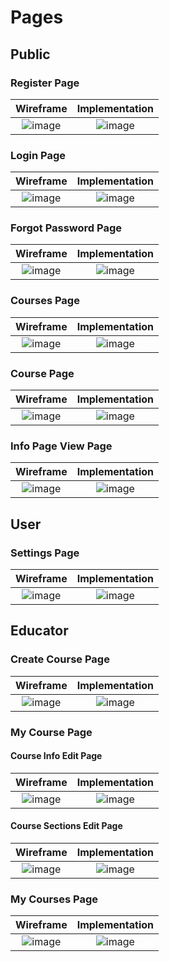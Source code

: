 # Pages
## Public
### Register Page
Wireframe                  |  Implementation
:-------------------------:|:-------------------------:
![image](https://github.com/Nadegamra/online-learning-platform/assets/63640402/4db25b92-fa8b-4ec8-9de3-84bdd9925a78) | ![image](https://github.com/Nadegamra/online-learning-platform/assets/63640402/62a0a66b-fffb-416d-9cc8-291402af5b4c)
### Login Page
Wireframe                  |  Implementation
:-------------------------:|:-------------------------:
![image](https://github.com/Nadegamra/online-learning-platform/assets/63640402/49843810-9fad-41b9-8690-88d1a37a426b) | ![image](https://github.com/Nadegamra/online-learning-platform/assets/63640402/321fc47b-1945-4902-9c7f-6c80fa2b293d)
### Forgot Password Page 
Wireframe                  |  Implementation
:-------------------------:|:-------------------------:
![image](https://github.com/Nadegamra/online-learning-platform/assets/63640402/d65ab6a1-207a-43c5-864a-d52b9f45f90f) | ![image](https://github.com/Nadegamra/online-learning-platform/assets/63640402/f98e212b-19a9-4040-8613-52597f0c24ce)
### Courses Page
Wireframe                  |  Implementation
:-------------------------:|:-------------------------:
![image](https://github.com/Nadegamra/online-learning-platform/assets/63640402/d46fd1e7-2257-497c-b592-8a6731de402a) | ![image](https://github.com/Nadegamra/online-learning-platform/assets/63640402/1aee2885-100b-4c08-bb2b-f0235a434a2d)
### Course Page
Wireframe                  |  Implementation
:-------------------------:|:-------------------------:
![image](https://github.com/Nadegamra/online-learning-platform/assets/63640402/2d1ef9b2-6394-4c10-bcff-c11d01929508) | ![image](https://github.com/Nadegamra/online-learning-platform/assets/63640402/fe272ba0-264a-4e18-b693-e4645fb35f27)
### Info Page View Page
Wireframe                  |  Implementation
:-------------------------:|:-------------------------:
![image](https://github.com/Nadegamra/online-learning-platform/assets/63640402/e7a966c5-f225-4a35-b167-8ab91de61a42) | ![image](https://github.com/Nadegamra/online-learning-platform/assets/63640402/56fb6799-dfa8-41dc-9748-9f41078eef76)
## User
### Settings Page
Wireframe                  |  Implementation
:-------------------------:|:-------------------------:
![image](https://github.com/Nadegamra/online-learning-platform/assets/63640402/7d9f8293-03c2-49b1-b557-fd5dbdb37179) | ![image](https://github.com/Nadegamra/online-learning-platform/assets/63640402/d0559d06-ca30-437e-b96c-ba8178925eb1)
## Educator
### Create Course Page
Wireframe                  |  Implementation
:-------------------------:|:-------------------------:
![image](https://github.com/Nadegamra/online-learning-platform/assets/63640402/b72fbab5-cf9c-4afd-baa2-290ea5d81c88) | ![image](https://github.com/Nadegamra/online-learning-platform/assets/63640402/062280a5-7579-43a6-964e-416e3bf1e18f)
### My Course Page
#### Course Info Edit Page
Wireframe                  |  Implementation
:-------------------------:|:-------------------------:
![image](https://github.com/Nadegamra/online-learning-platform/assets/63640402/1c9b1ada-1d4d-45d8-a577-2ed131149257) | ![image](https://github.com/Nadegamra/online-learning-platform/assets/63640402/f802d923-9ca2-4a3e-878e-881575cb91e0)
#### Course Sections Edit Page
Wireframe                  |  Implementation
:-------------------------:|:-------------------------:
![image](https://github.com/Nadegamra/online-learning-platform/assets/63640402/e94e9de6-47a8-4b9a-b460-2c2aad89d4cf) | ![image](https://github.com/Nadegamra/online-learning-platform/assets/63640402/8d03d3b3-5aac-42cf-a7f5-af09c37f93b5)
### My Courses Page
Wireframe                  |  Implementation
:-------------------------:|:-------------------------:
![image](https://github.com/Nadegamra/online-learning-platform/assets/63640402/1822e109-87e4-400b-bd93-ca041522daf4) | ![image](https://github.com/Nadegamra/online-learning-platform/assets/63640402/5a4c2600-62ae-4ae5-b056-28d90b0c8b3c)

